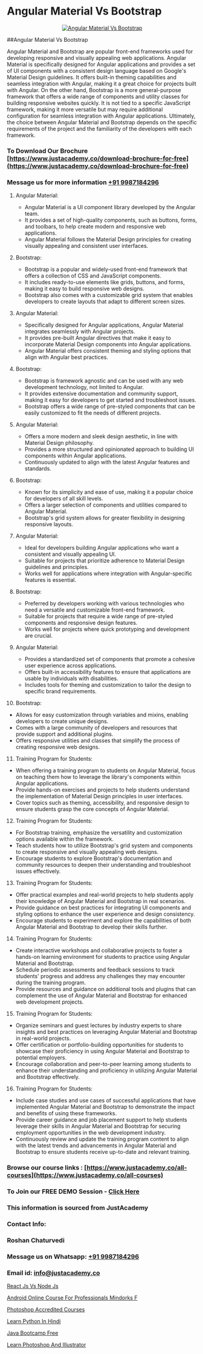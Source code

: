 # Angular Material Vs Bootstrap

<p align="center">
  <a href="https://justacademy.co/course-detail/bootstrap-training">
    <img src="https://justacademy.co/storage2/course_image/1676636824_course_image.webp" alt="Angular Material Vs Bootstrap">
  </a>
</p>
##Angular Material Vs Bootstrap

Angular Material and Bootstrap are popular front-end frameworks used for developing responsive and visually appealing web applications. Angular Material is specifically designed for Angular applications and provides a set of UI components with a consistent design language based on Google's Material Design guidelines. It offers built-in theming capabilities and seamless integration with Angular, making it a great choice for projects built with Angular. On the other hand, Bootstrap is a more general-purpose framework that offers a wide range of components and utility classes for building responsive websites quickly. It is not tied to a specific JavaScript framework, making it more versatile but may require additional configuration for seamless integration with Angular applications. Ultimately, the choice between Angular Material and Bootstrap depends on the specific requirements of the project and the familiarity of the developers with each framework.
### To Download Our Brochure [https://www.justacademy.co/download-brochure-for-free](https://www.justacademy.co/download-brochure-for-free)
### Message us for more information [+91 9987184296](https://api.whatsapp.com/send?phone=919987184296)
1) Angular Material:
   - Angular Material is a UI component library developed by the Angular team.
   - It provides a set of high-quality components, such as buttons, forms, and toolbars, to help create modern and responsive web applications.
   - Angular Material follows the Material Design principles for creating visually appealing and consistent user interfaces.
   
2) Bootstrap:
   - Bootstrap is a popular and widely-used front-end framework that offers a collection of CSS and JavaScript components.
   - It includes ready-to-use elements like grids, buttons, and forms, making it easy to build responsive web designs.
   - Bootstrap also comes with a customizable grid system that enables developers to create layouts that adapt to different screen sizes.
   
3) Angular Material:
   - Specifically designed for Angular applications, Angular Material integrates seamlessly with Angular projects.
   - It provides pre-built Angular directives that make it easy to incorporate Material Design components into Angular applications.
   - Angular Material offers consistent theming and styling options that align with Angular best practices.
   
4) Bootstrap:
   - Bootstrap is framework agnostic and can be used with any web development technology, not limited to Angular.
   - It provides extensive documentation and community support, making it easy for developers to get started and troubleshoot issues.
   - Bootstrap offers a wide range of pre-styled components that can be easily customized to fit the needs of different projects.
   
5) Angular Material:
   - Offers a more modern and sleek design aesthetic, in line with Material Design philosophy.
   - Provides a more structured and opinionated approach to building UI components within Angular applications.
   - Continuously updated to align with the latest Angular features and standards.
   
6) Bootstrap:
   - Known for its simplicity and ease of use, making it a popular choice for developers of all skill levels.
   - Offers a larger selection of components and utilities compared to Angular Material.
   - Bootstrap's grid system allows for greater flexibility in designing responsive layouts.
   
7) Angular Material:
   - Ideal for developers building Angular applications who want a consistent and visually appealing UI.
   - Suitable for projects that prioritize adherence to Material Design guidelines and principles.
   - Works well for applications where integration with Angular-specific features is essential.
   
8) Bootstrap:
   - Preferred by developers working with various technologies who need a versatile and customizable front-end framework.
   - Suitable for projects that require a wide range of pre-styled components and responsive design features.
   - Works well for projects where quick prototyping and development are crucial.
   
9) Angular Material:
   - Provides a standardized set of components that promote a cohesive user experience across applications.
   - Offers built-in accessibility features to ensure that applications are usable by individuals with disabilities.
   - Includes tools for theming and customization to tailor the design to specific brand requirements.
   
10) Bootstrap:
   - Allows for easy customization through variables and mixins, enabling developers to create unique designs.
   - Comes with a large community of developers and resources that provide support and additional plugins.
   - Offers responsive utilities and classes that simplify the process of creating responsive web designs.
   
11) Training Program for Students:
   - When offering a training program to students on Angular Material, focus on teaching them how to leverage the library's components within Angular applications.
   - Provide hands-on exercises and projects to help students understand the implementation of Material Design principles in user interfaces.
   - Cover topics such as theming, accessibility, and responsive design to ensure students grasp the core concepts of Angular Material.
   
12) Training Program for Students:
   - For Bootstrap training, emphasize the versatility and customization options available within the framework.
   - Teach students how to utilize Bootstrap's grid system and components to create responsive and visually appealing web designs.
   - Encourage students to explore Bootstrap's documentation and community resources to deepen their understanding and troubleshoot issues effectively.
   
13) Training Program for Students:
   - Offer practical examples and real-world projects to help students apply their knowledge of Angular Material and Bootstrap in real scenarios.
   - Provide guidance on best practices for integrating UI components and styling options to enhance the user experience and design consistency.
   - Encourage students to experiment and explore the capabilities of both Angular Material and Bootstrap to develop their skills further.
   
14) Training Program for Students:
   - Create interactive workshops and collaborative projects to foster a hands-on learning environment for students to practice using Angular Material and Bootstrap.
   - Schedule periodic assessments and feedback sessions to track students' progress and address any challenges they may encounter during the training program.
   - Provide resources and guidance on additional tools and plugins that can complement the use of Angular Material and Bootstrap for enhanced web development projects.
   
15) Training Program for Students:
   - Organize seminars and guest lectures by industry experts to share insights and best practices on leveraging Angular Material and Bootstrap in real-world projects.
   - Offer certification or portfolio-building opportunities for students to showcase their proficiency in using Angular Material and Bootstrap to potential employers.
   - Encourage collaboration and peer-to-peer learning among students to enhance their understanding and proficiency in utilizing Angular Material and Bootstrap effectively.
   
16) Training Program for Students:
   - Include case studies and use cases of successful applications that have implemented Angular Material and Bootstrap to demonstrate the impact and benefits of using these frameworks.
   - Provide career guidance and job placement support to help students leverage their skills in Angular Material and Bootstrap for securing employment opportunities in the web development industry.
   - Continuously review and update the training program content to align with the latest trends and advancements in Angular Material and Bootstrap to ensure students receive up-to-date and relevant training.

### Browse our course links : [https://www.justacademy.co/all-courses](https://www.justacademy.co/all-courses) 
### To Join our FREE DEMO Session - [Click Here](https://www.justacademy.co/register-for-course-demo)


### This information is sourced from JustAcademy
### Contact Info:
### Roshan Chaturvedi
### Message us on Whatsapp: [+91 9987184296](https://api.whatsapp.com/send?phone=919987184296)
### Email id: [info@justacademy.co](mailto:info@justacademy.co)
                
[React Js Vs Node Js](https://www.linkedin.com/pulse/react-js-vs-node-justacademy-ahmedabad-feloe?trackingId=UUy1Z3AqJpwjyF3L7aCjxw%3D%3D&lipi=urn%3Ali%3Apage%3Ad_flagship3_company_admin%3BO%2BCUjkhGSmWvdoCzc9%2FX%2FA%3D%3D)

[Android Online Course For Professionals Mindorks F](https://www.linkedin.com/pulse/android-online-course-professionals-mindorks-f-zdmzc/)

[Photoshop Accredited Courses](https://medium.com/@kumarishimmi99/photoshop-accredited-courses-4641321cb91d)

[Learn Python In Hindi](https://medium.com/@namusn/learn-python-in-hindi-18ceab25c2dc)

[Java Bootcamp Free](https://justacademyin.github.io/justacademy/java-bootcamp-free)

[Learn Photoshop And Illustrator](https://justacademyin.github.io/justacademy/learn-photoshop-and-illustrator)

